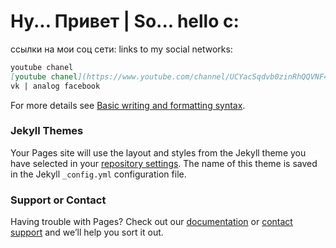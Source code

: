 # Ну... Привет | So... hello c:

ссылки на мои соц сети:  links to my social networks:

```markdown
youtube chanel
[youtube chanel](https://www.youtube.com/channel/UCYacSqdvb0zinRhQQVNF4Dg)
vk | analog facebook
```

For more details see [Basic writing and formatting syntax](https://docs.github.com/en/github/writing-on-github/getting-started-with-writing-and-formatting-on-github/basic-writing-and-formatting-syntax).

### Jekyll Themes

Your Pages site will use the layout and styles from the Jekyll theme you have selected in your [repository settings](https://github.com/idkducky/idkducky.github.io/settings/pages). The name of this theme is saved in the Jekyll `_config.yml` configuration file.

### Support or Contact

Having trouble with Pages? Check out our [documentation](https://docs.github.com/categories/github-pages-basics/) or [contact support](https://support.github.com/contact) and we’ll help you sort it out.
